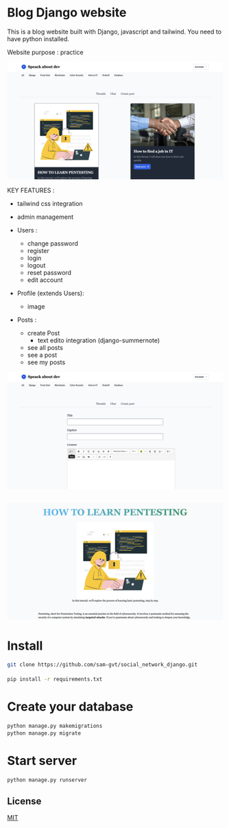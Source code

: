 # Blog Django website

This is a blog website built with Django, javascript and tailwind.
You need to have python installed.

Website purpose : practice

![Alt Text 1](./theme/images/home.png)


KEY FEATURES :

- tailwind css integration
- admin management

- Users :
    - change password
    - register
    - login
    - logout
    - reset password
    - edit account
- Profile (extends Users):
    - image

- Posts :
    - create Post
        - text edito integration (django-summernote)
    - see all posts
    - see a post
    - see my posts

![Alt Text 2](./theme/images/create_form.png)
```bash
```
![Alt Text 3](./theme/images/post_detail.png)

# Install 
```bash
git clone https://github.com/sam-gvt/social_network_django.git

pip install -r requirements.txt
```


# Create your database
```bash
python manage.py makemigrations
python manage.py migrate
```

# Start server 
```bash
python manage.py runserver
```

## License

[MIT](https://choosealicense.com/licenses/mit/)